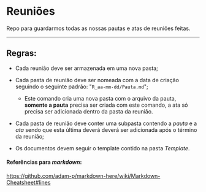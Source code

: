 # Reuniões

Repo para guardarmos todas as nossas pautas e atas de reuniões feitas.

---

## Regras:


- Cada reunião deve ser armazenada em uma nova pasta;

- Cada pasta de reunião deve ser nomeada com a data de criação seguindo o seguinte padrão: "`R_aa-mm-dd/Pauta.md`";

  - Este comando cria uma nova pasta com o arquivo da pauta, **somente a pauta** precisa ser criada com este comando, a ata só precisa ser adicionada dentro da pasta da reunião.

- Cada pasta de reunião deve conter uma subpasta contendo a _pauta_ e a _ata_ sendo que esta última deverá deverá ser adicionada após o término da reunião;

- Os documentos devem seguir o template contido na pasta _Template_.

#### Referências para _markdown_:
https://github.com/adam-p/markdown-here/wiki/Markdown-Cheatsheet#lines
